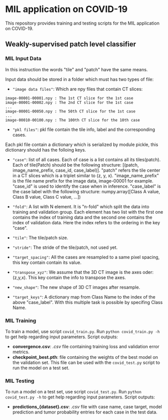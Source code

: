 # MIL application on COVID-19
This repository provides training and testing scripts for the MIL application on COVID-19.

## Weakly-supervised patch level classifier

### MIL Input Data

In this instruction the words "tile" and "patch" have the same means.

Input data should be stored in a folder which must has two types of file:

* `"image data files"`: Which are npy files that contain CT slices:
```
image-00001-00001.npy : The 1st CT slice for the 1st case
image-00001-00002.npy : The 2nd CT slice for the 1st case
...
image-00001-00050.npy : The 50th CT slice for the 1st case
...
image-00010-00100.npy : The 100th CT slice for the 10th case
```
* `"pkl files"`: pkl file contain the tile info, label and the corresponding cases.

Each pkl file contain a dictionary which is serialized by module pickle, this dictionary should has the folloing keys.

* `"case"`: list of all cases. Each of case is a list contains all its tiles(patch). Each of tile(Patch) should be the following structure: [(patch, image_name_prefix, case_id, case_label)]. "patch" refers the tile center in a CT slices which is a triplet similar to (z, y, x). "image_name_prefix" is the file name prefix for the image data, image-00001 for example. "case_id" is used to identify the case when in inference. "case_label" is the case label with the following structure: numpy.array([Class A value, Class B value, Class C value, ...])

* `"fold"`: A list with N element. It is "n-fold" which split the data into training and validation group. Each element has two list with the first one contains the index of training data and the second one contains the index of validation data. Here the index refers to the ordering in the key "case".

* `"tile"`: The tile/patch size.
* `"stride"`: The stride of the tile/patch, not used yet.
* `"target_spacing"`: All the cases are resampled to a same pixel spacing, this key contain contain its value.
* `"transpose_xyz"`: We assume that the 3D CT image is the axes oder: (z,y,x). This key contain the info to transpose the axes.
* `"new_shape"`: The new shape of 3D CT images after resample.
* `"target_keys"`: A dictionary map from Class Name to the index of the above "case_label". With this multiple task is possible by specifing Class Name.

### MIL Training
To train a model, use script `covid_train.py`. Run `python covid_train.py -h` to get help regarding input parameters.
Script outputs:
* **convergence.csv**: *.csv* file containing training loss and validation error metrics.
* **checkpoint_best.pth**: file containing the weights of the best model on the validation set. This file can be used with the `covid_test.py` script to run the model on a test set.

### MIL Testing
To run a model on a test set, use script `covid_test.py`. Run `python covid_test.py -h` to get help regarding input parameters.
Script outputs:
* **predictions_{dataset}.csv**: *.csv* file with case name, case target, model prediction and tumor probability entries for each case in the test data.